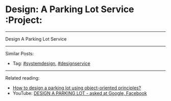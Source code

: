 # Design: A Parking Lot Service     :Project:


---

Design  A Parking Lot Service  

---

Similar Posts:  
-   Tag: [#systemdesign](https://code.dennyzhang.com/tag/systemdesign), [#designservice](https://code.dennyzhang.com/tag/designservice)

---

Related reading:  
-   [How to design a parking lot using object-oriented principles?](https://www.geeksforgeeks.org/design-parking-lot-using-object-oriented-principles/)
-   YouTube: [DESIGN A PARKING LOT - asked at Google, Facebook](https://www.youtube.com/watch?v=DSGsa0pu8-k)